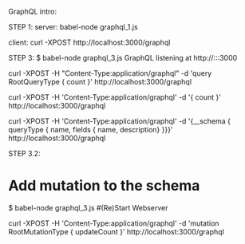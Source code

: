 GraphQL intro:

STEP 1:
server: 
babel-node graphql_1.js

client:
curl -XPOST http://localhost:3000/graphql

STEP 3:
$ babel-node graphql_3.js 
GraphQL listening at http://:::3000

curl -XPOST -H "Content-Type:application/graphql"  -d 'query RootQueryType { count }' http://localhost:3000/graphql

curl -XPOST -H 'Content-Type:application/graphql'  -d '{ count }' http://localhost:3000/graphql

curl -XPOST -H 'Content-Type:application/graphql'  -d '{__schema { queryType { name, fields { name, description} }}}' http://localhost:3000/graphql

STEP 3.2:
# Add mutation to the schema
$ babel-node graphql_3.js #(Re)Start Webserver

curl -XPOST -H 'Content-Type:application/graphql' -d 'mutation RootMutationType { updateCount }' http://localhost:3000/graphql
